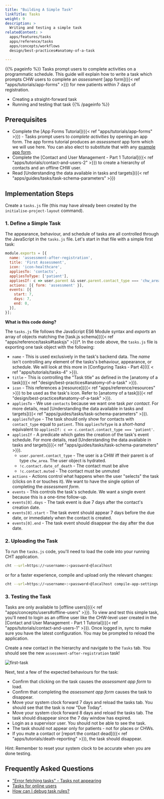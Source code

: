 ```yaml
---
title: "Building A Simple Task"
linkTitle: Tasks
weight: 9
description: >
  Writing and testing a simple task
relatedContent: >
  apps/features/tasks
  apps/reference/tasks
  apps/concepts/workflows
  design/best-practices#anatomy-of-a-task

---
```


{{% pageinfo %}}
Tasks prompt users to complete activities on a programmatic schedule. This guide will explain how to write a task which prompts CHW users to complete an _assessment_ [app form]({{< ref "apps/tutorials/app-forms" >}}) for new patients within 7 days of registration.

- Creating a straight-forward task
- Running and testing that task
{{% /pageinfo %}}

## Prerequisites

* Complete the [App Forms Tutorial]({{< ref "apps/tutorials/app-forms" >}}) - Tasks prompt users to _complete activities_ by opening an app form. The app forms tutorial produces an _assessment_ app form which we will use here. You can also elect to substitute that with any [example app form](https://github.com/medic/cht-core/tree/master/config/default/forms/app).
* Complete the [Contact and User Management - Part 1 Tutorial]({{< ref "apps/tutorials/contact-and-users-2" >}}) to create a hierarchy of contacts and an offline CHW user. 
* Read [Understanding the data available in tasks and targets]({{< ref "apps/guides/tasks/task-schema-parameters" >}})

## Implementation Steps

Create a `tasks.js` file (this may have already been created by the `initialise-project-layout` command).

### 1. Define a Simple Task

The appearance, behaviour, and schedule of tasks are all controlled through the JavaScript in the `tasks.js` file. Let's start in that file with a simple first task:

```javascript
module.exports = [{
  name: 'assessment-after-registration',
  title: 'First Assessment',
  icon: 'icon-healthcare',
  appliesTo: 'contacts',
  appliesToType: ['patient'],
  appliesIf: c => user.parent && user.parent.contact_type === 'chw_area' && !c.contact.date_of_death && !c.contact.muted,
  actions: [{ form: 'assessment' }],
  events: [{
    start: 7,
    days: 7,
    end: 0,
  }],
}];
```

**What is this code doing?**

The `tasks.js` file follows the JavaScript ES6 Module syntax and _exports_ an array of objects matching the [task.js schema]({{< ref "apps/reference/tasks#tasksjs" >}})*. In the code above, the `tasks.js` file is exporting one task object with the following:

* `name` - This is used exclusively in the task's backend data. The _name_ isn't controlling any element of the tasks's behaviour, appearance, or schedule. We will look at this more in [Configuring Tasks - Part 4]({{ < ref "apps/tutorials/tasks-4" >}}).
* `title` - This is controlling the "Task title" as defined in the [anatomy of a task]({{< ref "design/best-practices#anatomy-of-a-task" >}}).
* `icon` - This references a [resource]({{< ref "apps/reference/resources" >}}) to be used as the task's icon. Refer to [anatomy of a task]({{< ref "design/best-practices#anatomy-of-a-task" >}}).
* `appliesTo` - We use `contacts` because we want one task _per contact_. For more details, read [Understanding the data available in tasks and targets]({{< ref "apps/guides/tasks/task-schema-parameters" >}}).
* `appliesToType` - The task should only show for contacts with `contact_type` equal to `patient`. This `appliesToType` is a _short-hand_ equivalent to `appliesIf: c => c.contact.contact_type === 'patient'`.
* `appliesIf` - A predicate which gates the creation of the task's event schedule. For more details, read [Understanding the data available in tasks and targets]({{< ref "apps/guides/tasks/task-schema-parameters" >}}).
  * `user.parent.contact_type` - The user is a CHW iff their parent is of type `chw_area`. The user object is hydrated.
  * `!c.contact.date_of_death` - The contact must be alive
  * `!c.contact.muted` - The contact must be unmuted
* `actions` - Actions control what happens when the user "selects" the task (clicks on it or touches it). We want to have the single option of completing the _assessment form_.
* `events` - This controls the task's schedule. We want a single event because this is a one-time follow-up. 
* `events[0].days` - The task event is due 7 days after the contact's creation date.
* `events[0].start` - The task event should appear 7 days before the due date, or immediately when the contact is created.
* `events[0].end` - The task event should disappear the day after the due date.

### 2. Uploading the Task

To run the `tasks.js` code, you'll need to load the code into your running CHT application. 

```zsh
cht --url=https://<username>:<password>@localhost
```

or for a faster experience, compile and upload only the relevant changes:

```zsh
cht --url=https://<username>:<password>@localhost compile-app-settings upload-app-settings
```

### 3. Testing the Task

Tasks are only available to [offline users]({{< ref "apps/concepts/users#offline-users" >}}). To view and test this simple task, you'll need to login as an offline user like the CHW-level user created in the [Contact and User Management - Part 1 Tutorial]({{< ref "apps/tutorials/contact-and-users-1" >}}). Once logged in, sync to make sure you have the latest configuration. You may be prompted to reload the application. 

Create a new contact in the hierarchy and navigate to the `Tasks` tab. You should see the new `assessment-after-registration` task!

![first-task](first-task.jpg "First Assessment Task")

Next, test a few of the expected behaviours for the task:

* Confirm that clicking on the task causes the _assessment app form_ to load.
* Confirm that completing the _assessment app form_ causes the task to disappear.
* Move your system clock forward 7 days and reload the tasks tab. You should see that the task is now "Due Today".
* Move your system clock forward 8 days and reload the tasks tab. The task should disappear since the 7 day window has expired.
* Login as a supervisor user. You should not be able to see the task.
* The task should not appear only for patients - not for places or CHWs.
* If you mute a contact or [report the contact dead]({{< ref "apps/tutorials/death-reporting" >}}), the task should disappear.

Hint: Remember to reset your system clock to be accurate when you are done testing.

## Frequently Asked Questions

- ["Error fetching tasks" - Tasks not appearing](https://forum.communityhealthtoolkit.org/t/error-fetching-tasks-tasks-not-appearing/537)
- [Tasks for online users](https://forum.communityhealthtoolkit.org/t/tasks-for-online-users/574)
- [How can I debug task rules?](https://forum.communityhealthtoolkit.org/t/how-can-i-debug-task-rules/108)
